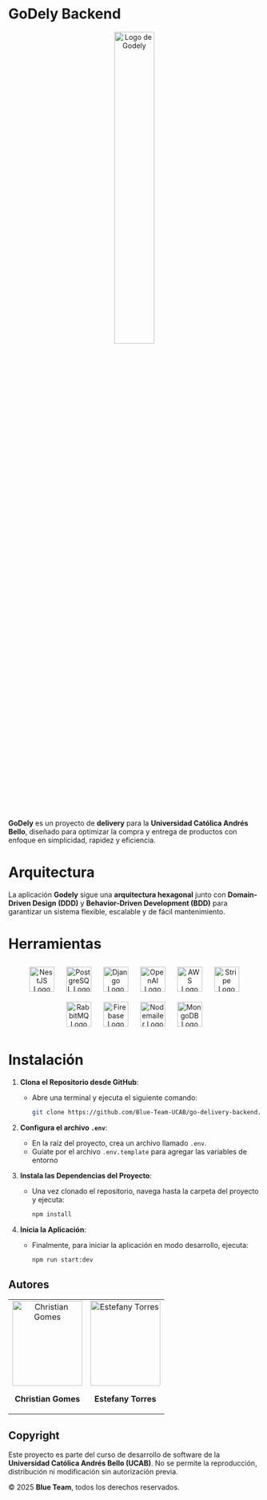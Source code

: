 # GoDely Backend

<p align="center">
    <img src="https://godely.s3.us-east-1.amazonaws.com/logoGodely.jpg" alt="Logo de Godely" width="40%">
</p>

**GoDely** es un proyecto de **delivery** para la **Universidad Católica Andrés Bello**, diseñado para optimizar la compra y entrega de productos con enfoque en simplicidad, rapidez y eficiencia.

# Arquitectura

La aplicación **Godely** sigue una **arquitectura hexagonal** junto con **Domain-Driven Design (DDD)** y **Behavior-Driven Development (BDD)** para garantizar un sistema flexible, escalable y de fácil mantenimiento.

# Herramientas

<div align="center">
  <img src="https://nestjs.com/img/logo-small.svg" alt="NestJS Logo" width="50" style="margin: 10px;">
  <img src="https://cdn.jsdelivr.net/gh/devicons/devicon/icons/postgresql/postgresql-original.svg" alt="PostgreSQL Logo" width="50" style="margin: 10px;">
  <img src="https://cdn.jsdelivr.net/gh/devicons/devicon/icons/django/django-plain.svg" alt="Django Logo" width="50" style="margin: 10px;">
  <img src="https://godely.s3.us-east-1.amazonaws.com/OPENIA.svg" alt="OpenAI Logo" width="50" style="margin: 10px;">
  <img src="https://godely.s3.us-east-1.amazonaws.com/AWS.jpg" alt="AWS Logo" width="50" style="margin: 10px;">
  <img src="https://stripe.com/img/v3/home/twitter.png" alt="Stripe Logo" width="50" style="margin: 10px;">
  <img src="https://godely.s3.us-east-1.amazonaws.com/Rabit.png" alt="RabbitMQ Logo" width="50" style="margin: 10px;">
  <img src="https://godely.s3.us-east-1.amazonaws.com/firabese.png" alt="Firebase Logo" width="50" style="margin: 10px;">
  <img src="https://godely.s3.us-east-1.amazonaws.com/nodemailer.svg" alt="Nodemailer Logo" width="50" style="margin: 10px;">
  <img src="https://www.svgrepo.com/show/331488/mongodb.svg" alt="MongoDB Logo" width="50" style="margin: 10px;">
</div>

# Instalación

1. **Clona el Repositorio desde GitHub**:

   - Abre una terminal y ejecuta el siguiente comando:
     ```bash
     git clone https://github.com/Blue-Team-UCAB/go-delivery-backend.git
     ```

2. **Configura el archivo `.env`**:

   - En la raíz del proyecto, crea un archivo llamado `.env`.
   - Guíate por el archivo `.env.template` para agregar las variables de entorno

3. **Instala las Dependencias del Proyecto**:

   - Una vez clonado el repositorio, navega hasta la carpeta del proyecto y ejecuta:
     ```bash
     npm install
     ```

4. **Inicia la Aplicación**:
   - Finalmente, para iniciar la aplicación en modo desarrollo, ejecuta:
     ```bash
     npm run start:dev
     ```

## Autores

<div align="center">
  <table>
    <tr>
      <td align="center">
        <img src="https://godely.s3.us-east-1.amazonaws.com/ChristianGomes.jpg" alt="Christian Gomes" width="140" height="170">
        <p><strong>Christian Gomes</strong></p>
      </td>
      <td align="center">
        <img src="https://godely.s3.us-east-1.amazonaws.com/Estefany+Torres.jpg" alt="Estefany Torres" width="140" height="170">
        <p><strong>Estefany Torres</strong></p>
      </td>
    </tr>
  </table>
</div>

## Copyright

Este proyecto es parte del curso de desarrollo de software de la **Universidad Católica Andrés Bello (UCAB)**. No se permite la reproducción, distribución ni modificación sin autorización previa.

© 2025 **Blue Team**, todos los derechos reservados.
